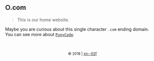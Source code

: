 ## ᱛ.com

> This is our home website.

Maybe you are curious about this single character `.com` ending domain.<br>
You can see more about [`PunyCode`](https://en.wikipedia.org/wiki/Punycode).

<br>
<br>
<div align="center">
    <sub>
        &copy; 2018 | <a href="https://xn--02f.com">xn--02f</a>
    </sub>
</div>

